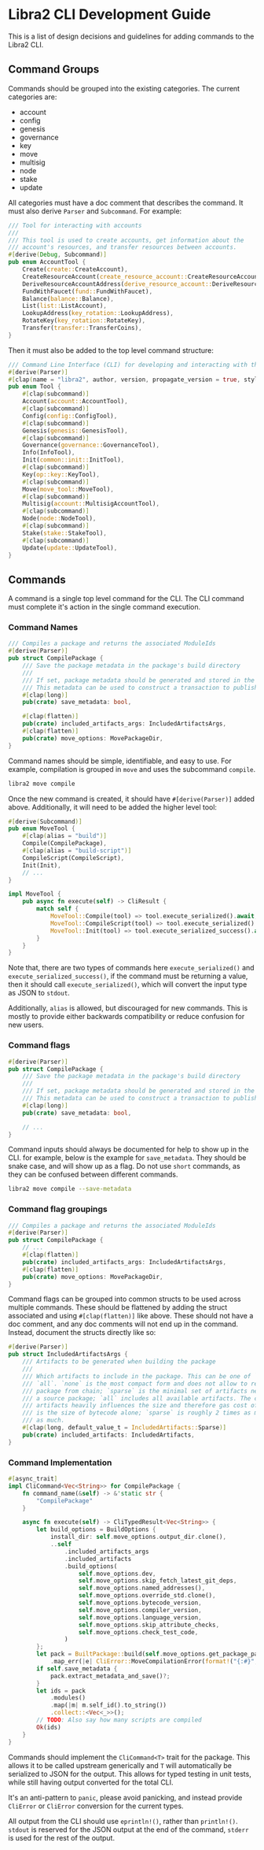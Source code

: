 # Libra2 CLI Development Guide

This is a list of design decisions and guidelines for adding commands to the Libra2 CLI.

## Command Groups

Commands should be grouped into the existing categories. The current categories are:

- account
- config
- genesis
- governance
- key
- move
- multisig
- node
- stake
- update

All categories must have a doc comment that describes the command. It must also derive `Parser` and `Subcommand`. For
example:

```rust
/// Tool for interacting with accounts
///
/// This tool is used to create accounts, get information about the
/// account's resources, and transfer resources between accounts.
#[derive(Debug, Subcommand)]
pub enum AccountTool {
    Create(create::CreateAccount),
    CreateResourceAccount(create_resource_account::CreateResourceAccount),
    DeriveResourceAccountAddress(derive_resource_account::DeriveResourceAccount),
    FundWithFaucet(fund::FundWithFaucet),
    Balance(balance::Balance),
    List(list::ListAccount),
    LookupAddress(key_rotation::LookupAddress),
    RotateKey(key_rotation::RotateKey),
    Transfer(transfer::TransferCoins),
}
```

Then it must also be added to the top level command structure:

```rust
/// Command Line Interface (CLI) for developing and interacting with the Libra2 blockchain
#[derive(Parser)]
#[clap(name = "libra2", author, version, propagate_version = true, styles = aptos_cli_common::aptos_cli_style())]
pub enum Tool {
    #[clap(subcommand)]
    Account(account::AccountTool),
    #[clap(subcommand)]
    Config(config::ConfigTool),
    #[clap(subcommand)]
    Genesis(genesis::GenesisTool),
    #[clap(subcommand)]
    Governance(governance::GovernanceTool),
    Info(InfoTool),
    Init(common::init::InitTool),
    #[clap(subcommand)]
    Key(op::key::KeyTool),
    #[clap(subcommand)]
    Move(move_tool::MoveTool),
    #[clap(subcommand)]
    Multisig(account::MultisigAccountTool),
    #[clap(subcommand)]
    Node(node::NodeTool),
    #[clap(subcommand)]
    Stake(stake::StakeTool),
    #[clap(subcommand)]
    Update(update::UpdateTool),
}
```

## Commands

A command is a single top level command for the CLI. The CLI command must complete it's action in the single command
execution.

### Command Names

```rust
/// Compiles a package and returns the associated ModuleIds
#[derive(Parser)]
pub struct CompilePackage {
    /// Save the package metadata in the package's build directory
    ///
    /// If set, package metadata should be generated and stored in the package's build directory.
    /// This metadata can be used to construct a transaction to publish a package.
    #[clap(long)]
    pub(crate) save_metadata: bool,

    #[clap(flatten)]
    pub(crate) included_artifacts_args: IncludedArtifactsArgs,
    #[clap(flatten)]
    pub(crate) move_options: MovePackageDir,
}
```

Command names should be simple, identifiable, and easy to use. For example, compilation is grouped in `move` and uses
the subcommand `compile`.

```bash
libra2 move compile
```

Once the new command is created, it should have `#[derive(Parser)]` added above. Additionally, it will need to be added
the higher level tool:

```rust
#[derive(Subcommand)]
pub enum MoveTool {
    #[clap(alias = "build")]
    Compile(CompilePackage),
    #[clap(alias = "build-script")]
    CompileScript(CompileScript),
    Init(Init),
    // ...
}

impl MoveTool {
    pub async fn execute(self) -> CliResult {
        match self {
            MoveTool::Compile(tool) => tool.execute_serialized().await,
            MoveTool::CompileScript(tool) => tool.execute_serialized().await,
            MoveTool::Init(tool) => tool.execute_serialized_success().await,
        }
    }
}
```

Note that, there are two types of commands here `execute_serialized()` and `execute_serialized_success()`, if the
command must be returning a value, then it should call `execute_serialized()`, which will convert the input type as JSON
to `stdout`.

Additionally, `alias` is allowed, but discouraged for new commands. This is mostly to provide either backwards
compatibility or reduce confusion for new users.

### Command flags

```rust
#[derive(Parser)]
pub struct CompilePackage {
    /// Save the package metadata in the package's build directory
    ///
    /// If set, package metadata should be generated and stored in the package's build directory.
    /// This metadata can be used to construct a transaction to publish a package.
    #[clap(long)]
    pub(crate) save_metadata: bool,

    // ...
}
```

Command inputs should always be documented for help to show up in the CLI. for example, below is the example for
`save_metadata`. They should be snake case, and will show up as a flag. Do not use `short` commands, as they can be
confused between different commands.

```bash
libra2 move compile --save-metadata
```

### Command flag groupings

```rust
/// Compiles a package and returns the associated ModuleIds
#[derive(Parser)]
pub struct CompilePackage {
    // ...
    #[clap(flatten)]
    pub(crate) included_artifacts_args: IncludedArtifactsArgs,
    #[clap(flatten)]
    pub(crate) move_options: MovePackageDir,
}
```

Command flags can be grouped into common structs to be used across multiple commands. These should be flattened by
adding the struct associated and using `#[clap(flatten)]` like above. These should not have a doc comment, and any doc
comments will not end up in the command. Instead, document the structs directly like so:

```rust
#[derive(Parser)]
pub struct IncludedArtifactsArgs {
    /// Artifacts to be generated when building the package
    ///
    /// Which artifacts to include in the package. This can be one of `none`, `sparse`, and
    /// `all`. `none` is the most compact form and does not allow to reconstruct a source
    /// package from chain; `sparse` is the minimal set of artifacts needed to reconstruct
    /// a source package; `all` includes all available artifacts. The choice of included
    /// artifacts heavily influences the size and therefore gas cost of publishing: `none`
    /// is the size of bytecode alone; `sparse` is roughly 2 times as much; and `all` 3-4
    /// as much.
    #[clap(long, default_value_t = IncludedArtifacts::Sparse)]
    pub(crate) included_artifacts: IncludedArtifacts,
}
```

### Command Implementation

```rust
#[async_trait]
impl CliCommand<Vec<String>> for CompilePackage {
    fn command_name(&self) -> &'static str {
        "CompilePackage"
    }

    async fn execute(self) -> CliTypedResult<Vec<String>> {
        let build_options = BuildOptions {
            install_dir: self.move_options.output_dir.clone(),
            ..self
                .included_artifacts_args
                .included_artifacts
                .build_options(
                    self.move_options.dev,
                    self.move_options.skip_fetch_latest_git_deps,
                    self.move_options.named_addresses(),
                    self.move_options.override_std.clone(),
                    self.move_options.bytecode_version,
                    self.move_options.compiler_version,
                    self.move_options.language_version,
                    self.move_options.skip_attribute_checks,
                    self.move_options.check_test_code,
                )
        };
        let pack = BuiltPackage::build(self.move_options.get_package_path()?, build_options)
            .map_err(|e| CliError::MoveCompilationError(format!("{:#}", e)))?;
        if self.save_metadata {
            pack.extract_metadata_and_save()?;
        }
        let ids = pack
            .modules()
            .map(|m| m.self_id().to_string())
            .collect::<Vec<_>>();
        // TODO: Also say how many scripts are compiled
        Ok(ids)
    }
}
```

Commands should implement the `CliCommand<T>` trait for the package. This allows it to be called upstream generically
and `T` will automatically be serialized to JSON for the output. This allows for typed testing in unit tests, while
still having output converted for the total CLI.

It's an anti-pattern to `panic`, please avoid panicking, and instead provide `CliError` or `CliError` conversion for the
current types.

All output from the CLI should use `eprintln!()`, rather than `println!()`.  `stdout` is reserved for the JSON output at
the end of the command, `stderr` is used for the rest of the output.

